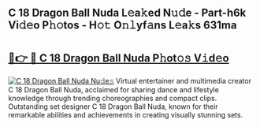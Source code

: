 ## C 18 Dragon Ball Nuda L𝚎a𝚔ed N𝚞𝚍e - Part-h6k Vi𝚍𝚎o P𝚑𝚘tos - H𝚘𝚝 O𝚗𝚕yf𝚊ns L𝚎a𝚔s 631ma

# <h2><a href="http://kf8bjnd.oniu.top/?m=C+18+Dragon+Ball+Nuda">🔗👉 🔴 C 18 Dragon Ball Nuda P𝚑ot𝚘𝚜 V𝚒d𝚎o</a></h2>

[![C 18 Dragon Ball Nuda Nu𝚍e𝚜](https://i.imgur.com/0qMVB7G.gif)](http://kf8bjnd.oniu.top/?m=C+18+Dragon+Ball+Nuda)
Virtual entertainer and multimedia creator C 18 Dragon Ball Nuda, acclaimed for sharing dance and lifestyle knowledge through trending choreographies and compact clips. Outstanding set designer C 18 Dragon Ball Nuda, known for their remarkable abilities and achievements in creating visually stunning sets.  
